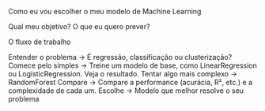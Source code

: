 Como eu vou escolher o meu modelo de Machine Learning

Qual meu objetivo?
O que eu quero prever?

O fluxo de trabalho

Entender o problema -> É regressão, classificação ou clusterização?
Comece pelo simples -> Treine um modelo de base, como LinearRegression ou LogisticRegression. Veja o resultado.
Tentar algo mais complexo -> RandomForest
Compare -> Compare a performance (acurácia, R², etc.) e a complexidade de cada um.
Escolhe -> Modelo que melhor resolve o seu problema 

